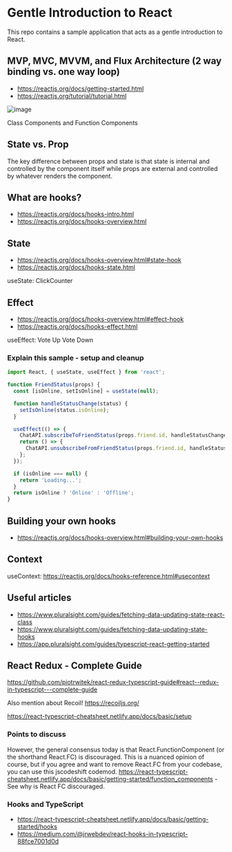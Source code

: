 # Gentle Introduction to React

This repo contains a sample application that acts as a gentle introduction to React.

## MVP, MVC, MVVM, and Flux Architecture (2 way binding vs. one way loop)

- https://reactjs.org/docs/getting-started.html
- https://reactjs.org/tutorial/tutorial.html

![image](https://facebook.github.io/flux/img/overview/flux-simple-f8-diagram-explained-1300w.png)

Class Components and Function Components

## State vs. Prop

The key difference between props and state is that state is internal and controlled by the component itself while props are external and controlled by whatever renders the component.

## What are hooks?

- https://reactjs.org/docs/hooks-intro.html
- https://reactjs.org/docs/hooks-overview.html

## State

- https://reactjs.org/docs/hooks-overview.html#state-hook
- https://reactjs.org/docs/hooks-state.html

useState: ClickCounter

## Effect
- https://reactjs.org/docs/hooks-overview.html#effect-hook
- https://reactjs.org/docs/hooks-effect.html

useEffect: Vote Up Vote Down

### Explain this sample - setup and cleanup

```js
import React, { useState, useEffect } from 'react';

function FriendStatus(props) {
  const [isOnline, setIsOnline] = useState(null);

  function handleStatusChange(status) {
    setIsOnline(status.isOnline);
  }

  useEffect(() => {
    ChatAPI.subscribeToFriendStatus(props.friend.id, handleStatusChange);
    return () => {
      ChatAPI.unsubscribeFromFriendStatus(props.friend.id, handleStatusChange);
    };
  });

  if (isOnline === null) {
    return 'Loading...';
  }
  return isOnline ? 'Online' : 'Offline';
}
```

## Building your own hooks

- https://reactjs.org/docs/hooks-overview.html#building-your-own-hooks

## Context

useContext: https://reactjs.org/docs/hooks-reference.html#usecontext


## Useful articles

- https://www.pluralsight.com/guides/fetching-data-updating-state-react-class
- https://www.pluralsight.com/guides/fetching-data-updating-state-hooks
- https://app.pluralsight.com/guides/typescript-react-getting-started

## React Redux - Complete Guide

https://github.com/piotrwitek/react-redux-typescript-guide#react--redux-in-typescript---complete-guide

Also mention about Recoil! https://recoiljs.org/

https://react-typescript-cheatsheet.netlify.app/docs/basic/setup

### Points to discuss

However, the general consensus today is that React.FunctionComponent (or the shorthand React.FC) is discouraged. This is a nuanced opinion of course, but if you agree and want to remove React.FC from your codebase, you can use this jscodeshift codemod.
https://react-typescript-cheatsheet.netlify.app/docs/basic/getting-started/function_components - See why is React FC discouraged.

### Hooks and TypeScript

- https://react-typescript-cheatsheet.netlify.app/docs/basic/getting-started/hooks
- https://medium.com/@jrwebdev/react-hooks-in-typescript-88fce7001d0d
